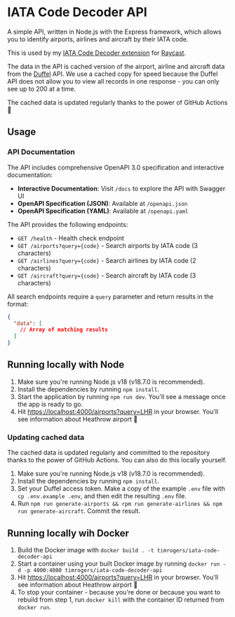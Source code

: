 # IATA Code Decoder API

A simple API, written in Node.js with the Express framework, which allows you to identify airports, airlines and aircraft by their IATA code.

This is used by my [IATA Code Decoder extension](https://github.com/timrogers/raycast-iata-code-decoder) for [Raycast](https://raycast.com).

The data in the API is cached version of the airport, airline and aircraft data from the [Duffel](https://duffel.com) API. We use a cached copy for speed because the Duffel API does not allow you to view all records in one response - you can only see up to 200 at a time.

The cached data is updated regularly thanks to the power of GitHub Actions 👼

## Usage

### API Documentation

The API includes comprehensive OpenAPI 3.0 specification and interactive documentation:

- **Interactive Documentation**: Visit `/docs` to explore the API with Swagger UI
- **OpenAPI Specification (JSON)**: Available at `/openapi.json`
- **OpenAPI Specification (YAML)**: Available at `/openapi.yaml`

The API provides the following endpoints:

- `GET /health` - Health check endpoint
- `GET /airports?query={code}` - Search airports by IATA code (3 characters)
- `GET /airlines?query={code}` - Search airlines by IATA code (2 characters)  
- `GET /aircraft?query={code}` - Search aircraft by IATA code (3 characters)

All search endpoints require a `query` parameter and return results in the format:
```json
{
  "data": [
    // Array of matching results
  ]
}
```

## Running locally with Node

1. Make sure you're running Node.js v18 (v18.7.0 is recommended).
2. Install the dependencies by running `npm install`.
3. Start the application by running `npm run dev`. You'll see a message once the app is ready to go.
4. Hit <https://localhost:4000/airports?query=LHR> in your browser. You'll see information about Heathrow airport 🥳

### Updating cached data

The cached data is updated regularly and committed to the repository thanks to the power of GitHub Actions. You can also do this locally yourself.

1. Make sure you're running Node.js v18 (v18.7.0 is recommended).
2. Install the dependencies by running `npm install`.
3. Set your Duffel access token. Make a copy of the example `.env` file with `cp .env.example .env`, and then edit the resulting `.env` file.
4. Run `npm run generate-airports && rpm run generate-airlines && npm run generate-aircraft`. Commit the result.

## Running locally wih Docker

1. Build the Docker image with `docker build . -t timrogers/iata-code-decoder-api`
2. Start a container using your built Docker image by running `docker run -d -p 4000:4000 timrogers/iata-code-decoder-api`
3. Hit <https://localhost:4000/airports?query=LHR> in your browser. You'll see information about Heathrow airport 🥳
4. To stop your container - because you're done or because you want to rebuild from step 1, run `docker kill` with the container ID returned from `docker run`.
